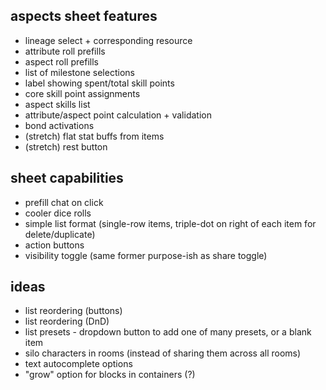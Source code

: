 ## aspects sheet features

- lineage select + corresponding resource
- attribute roll prefills
- aspect roll prefills
- list of milestone selections
- label showing spent/total skill points
- core skill point assignments
- aspect skills list
- attribute/aspect point calculation + validation
- bond activations
- (stretch) flat stat buffs from items
- (stretch) rest button

## sheet capabilities

- prefill chat on click
- cooler dice rolls
- simple list format (single-row items, triple-dot on right of each item for delete/duplicate)
- action buttons
- visibility toggle (same former purpose-ish as share toggle)

## ideas

- list reordering (buttons)
- list reordering (DnD)
- list presets - dropdown button to add one of many presets, or a blank item
- silo characters in rooms (instead of sharing them across all rooms)
- text autocomplete options
- "grow" option for blocks in containers (?)

